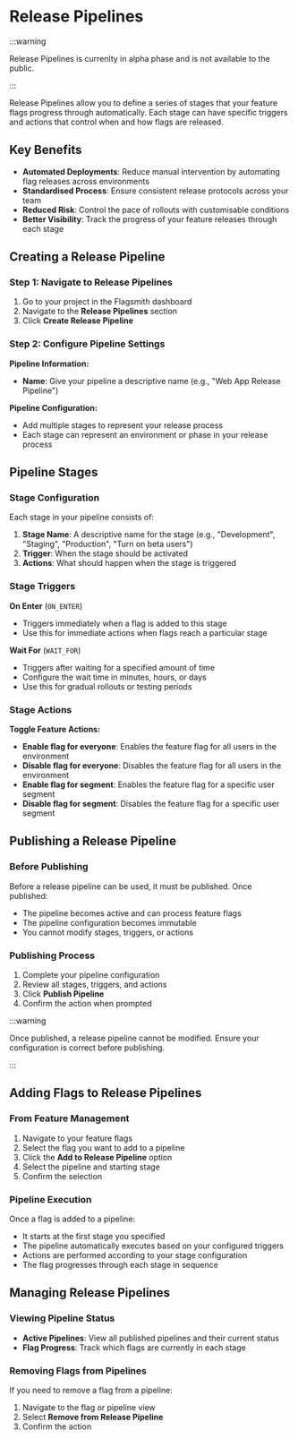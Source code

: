 # Release Pipelines

:::warning

Release Pipelines is currenlty in alpha phase and is not available to the public.

:::


Release Pipelines allow you to define a series of stages that your feature flags progress through automatically. Each stage can have specific triggers and actions that control when and how flags are released.

## Key Benefits

- **Automated Deployments**: Reduce manual intervention by automating flag releases across environments
- **Standardised Process**: Ensure consistent release protocols across your team
- **Reduced Risk**: Control the pace of rollouts with customisable conditions
- **Better Visibility**: Track the progress of your feature releases through each stage

## Creating a Release Pipeline

### Step 1: Navigate to Release Pipelines

1. Go to your project in the Flagsmith dashboard
2. Navigate to the **Release Pipelines** section
3. Click **Create Release Pipeline**

### Step 2: Configure Pipeline Settings

**Pipeline Information:**
- **Name**: Give your pipeline a descriptive name (e.g., "Web App Release Pipeline")

**Pipeline Configuration:**
- Add multiple stages to represent your release process
- Each stage can represent an environment or phase in your release process

## Pipeline Stages

### Stage Configuration

Each stage in your pipeline consists of:

1. **Stage Name**: A descriptive name for the stage (e.g., "Development", "Staging", "Production", "Turn on beta users")
2. **Trigger**: When the stage should be activated
3. **Actions**: What should happen when the stage is triggered

### Stage Triggers

**On Enter** (`ON_ENTER`)
- Triggers immediately when a flag is added to this stage
- Use this for immediate actions when flags reach a particular stage

**Wait For** (`WAIT_FOR`)
- Triggers after waiting for a specified amount of time
- Configure the wait time in minutes, hours, or days
- Use this for gradual rollouts or testing periods

### Stage Actions

**Toggle Feature Actions:**
- **Enable flag for everyone**: Enables the feature flag for all users in the environment
- **Disable flag for everyone**: Disables the feature flag for all users in the environment
- **Enable flag for segment**: Enables the feature flag for a specific user segment
- **Disable flag for segment**: Disables the feature flag for a specific user segment

## Publishing a Release Pipeline

### Before Publishing

Before a release pipeline can be used, it must be published. Once published:
- The pipeline becomes active and can process feature flags
- The pipeline configuration becomes immutable
- You cannot modify stages, triggers, or actions

### Publishing Process

1. Complete your pipeline configuration
2. Review all stages, triggers, and actions
3. Click **Publish Pipeline**
4. Confirm the action when prompted

:::warning

Once published, a release pipeline cannot be modified. Ensure your configuration is correct before publishing.

:::

## Adding Flags to Release Pipelines

### From Feature Management

1. Navigate to your feature flags
2. Select the flag you want to add to a pipeline
3. Click the **Add to Release Pipeline** option
4. Select the pipeline and starting stage
5. Confirm the selection

### Pipeline Execution

Once a flag is added to a pipeline:
- It starts at the first stage you specified
- The pipeline automatically executes based on your configured triggers
- Actions are performed according to your stage configuration
- The flag progresses through each stage in sequence

## Managing Release Pipelines

### Viewing Pipeline Status

- **Active Pipelines**: View all published pipelines and their current status
- **Flag Progress**: Track which flags are currently in each stage

### Removing Flags from Pipelines

If you need to remove a flag from a pipeline:
1. Navigate to the flag or pipeline view
2. Select **Remove from Release Pipeline**
3. Confirm the action

